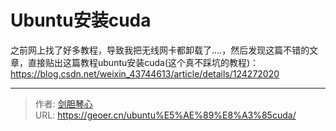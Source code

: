 # Ubuntu安装cuda

<script type="text/javascript" src="/js/src/bai.js"></script>


之前网上找了好多教程，导致我把无线网卡都卸载了....，然后发现这篇不错的文章，直接贴出这篇教程ubuntu安装cuda(这个真不踩坑的教程)：https://blog.csdn.net/weixin_43744613/article/details/124272020

---

> 作者: [剑胆琴心](http://geoer.cn)  
> URL: https://geoer.cn/ubuntu%E5%AE%89%E8%A3%85cuda/  

